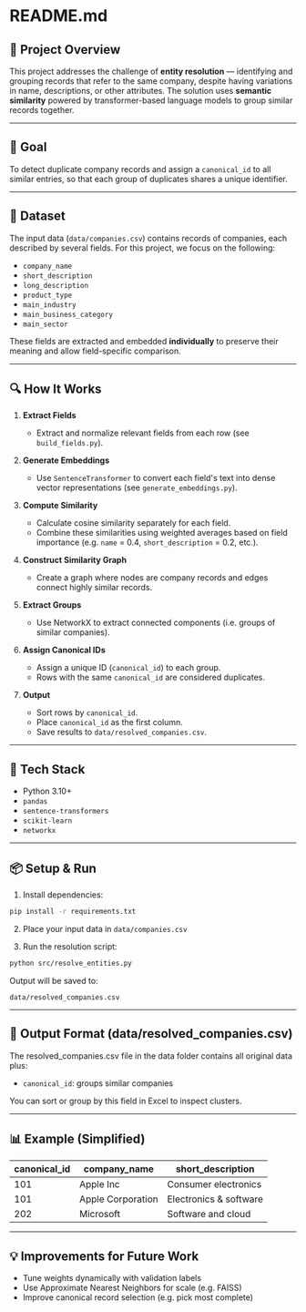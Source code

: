 # README.md

## 🧠 Project Overview
This project addresses the challenge of **entity resolution** — identifying and grouping records that refer to the same company, despite having variations in name, descriptions, or other attributes. The solution uses **semantic similarity** powered by transformer-based language models to group similar records together.

---

## 🎯 Goal
To detect duplicate company records and assign a `canonical_id` to all similar entries, so that each group of duplicates shares a unique identifier.

---

## 📂 Dataset
The input data (`data/companies.csv`) contains records of companies, each described by several fields. For this project, we focus on the following:
- `company_name`
- `short_description`
- `long_description`
- `product_type`
- `main_industry`
- `main_business_category`
- `main_sector`

These fields are extracted and embedded **individually** to preserve their meaning and allow field-specific comparison.

---

## 🔍 How It Works

1. **Extract Fields**
   - Extract and normalize relevant fields from each row (see `build_fields.py`).

2. **Generate Embeddings**
   - Use `SentenceTransformer` to convert each field's text into dense vector representations (see `generate_embeddings.py`).

3. **Compute Similarity**
   - Calculate cosine similarity separately for each field.
   - Combine these similarities using weighted averages based on field importance (e.g. `name` = 0.4, `short_description` = 0.2, etc.).

4. **Construct Similarity Graph**
   - Create a graph where nodes are company records and edges connect highly similar records.

5. **Extract Groups**
   - Use NetworkX to extract connected components (i.e. groups of similar companies).

6. **Assign Canonical IDs**
   - Assign a unique ID (`canonical_id`) to each group.
   - Rows with the same `canonical_id` are considered duplicates.

7. **Output**
   - Sort rows by `canonical_id`.
   - Place `canonical_id` as the first column.
   - Save results to `data/resolved_companies.csv`.

---

## 🧰 Tech Stack
- Python 3.10+
- `pandas`
- `sentence-transformers`
- `scikit-learn`
- `networkx`

---

## 📦 Setup & Run
1. Install dependencies:
```bash
pip install -r requirements.txt
```

2. Place your input data in `data/companies.csv`

3. Run the resolution script:
```bash
python src/resolve_entities.py
```

Output will be saved to:
```
data/resolved_companies.csv
```

---

## 📌 Output Format (data/resolved_companies.csv)
The resolved_companies.csv file in the data folder contains all original data plus:
- `canonical_id`: groups similar companies

You can sort or group by this field in Excel to inspect clusters.

---

## 📊 Example (Simplified)
| canonical_id | company_name       | short_description        |
|--------------|--------------------|---------------------------|
| 101          | Apple Inc          | Consumer electronics     |
| 101          | Apple Corporation  | Electronics & software   |
| 202          | Microsoft          | Software and cloud       |

---

## 💡 Improvements for Future Work
- Tune weights dynamically with validation labels
- Use Approximate Nearest Neighbors for scale (e.g. FAISS)
- Improve canonical record selection (e.g. pick most complete)
